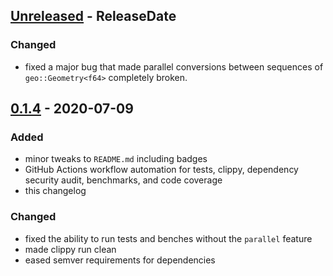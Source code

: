 <!-- next-header -->

## [Unreleased] - ReleaseDate

### Changed
- fixed a major bug that made parallel conversions between sequences of `geo::Geometry<f64>` completely broken.

## [0.1.4] - 2020-07-09

### Added
- minor tweaks to `README.md` including badges
- GitHub Actions workflow automation for tests, clippy, dependency security audit, benchmarks, and code coverage
- this changelog

### Changed
- fixed the ability to run tests and benches without the `parallel` feature
- made clippy run clean
- eased semver requirements for dependencies

<!-- next-url -->
[Unreleased]: https://github.com/msalib/spatial-join/compare/v0.1.4...HEAD
[0.1.4]: https://github.com/assert-rs/predicates-rs/compare/v0.1.3...v0.1.4
